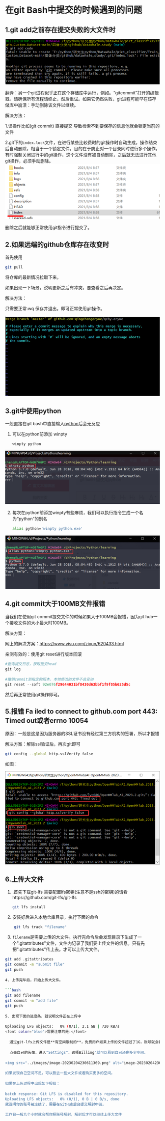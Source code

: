 # 在git Bash中提交的时候遇到的问题

## 1.git add之前存在提交失败的大文件时

<img src="../images/image-20230119182936767.png" alt="image-20230119182936767" style="zoom:80%;margin-left:0px;" />

翻译：另一个git进程似乎正在这个存储库中运行，例如。“gitcommit”打开的编辑器。请确保所有流程请终止，然后重试。如果它仍然失败，git进程可能早在该存储库中崩溃：手动删除该文件以继续。

解决方法：

1.误操作比如(git commit) 直接提交 导致检索不到要保存的信息他就会锁定当前的文件

2.git下的`index.lock`文件，在进行某些比较费时的git操作时自动生成，操作结束后自动删除，相当于一个锁定文件，目的在于防止对一个目录同时进行多个操作。有时强制关闭进行中的git操作，这个文件没有被自动删除，之后就无法进行其他git操作，必须手动删除。
<img src="../images/image-20230119183149200.png" alt="image-20230119183149200" style="zoom:80%;margin-left:0px;" />

删除之后就能够正常使用git指令进行提交了。

## 2.如果远端的github仓库存在改变时

首先使用

```bash
git pull
```

将仓库的最新情况拉取下来。

如果出现一下场景，说明更新之后有冲突，要查看之后再决定。

解决方法：

只需要正常:wq 保存并退出。即可正常使用git操作。

<img src="../images/image-20230119183511386.png" alt="image-20230119183511386" style="zoom:80%;margin-left:0px;" />



## 3.git中使用python

一般直接在git bash中直接输入[python](https://so.csdn.net/so/search?q=python&spm=1001.2101.3001.7020)后会无反应

 

1. 可以在python前添加 winpty

   ```bash
   winpty python
   ```

<img src="../images/image-20230111135757188.png?" alt="image-20230111135757188" style="zoom:80%;margin-left:0px;" />

2. 每次在python前添加winpty有些麻烦，我们可以执行指令生成一个名为“python”的别名

   ```bash
   alias python='winpty python.exe'
   ```

<img src="../images/image-20230111135835029.png?" alt="image-20230111135835029" style="zoom:80%;margin-left:0px;" />



## 4.git commit大于100MB文件报错

当我们在使用git commit提交文件的时候如果大于100MB会报错，因为git hub一个接收文件的大小最大时100MB。

解决方案：

网上的解决方案：https://www.yisu.com/zixun/620433.html

亲测有效的：使用git reset进行版本回滚

```python
#查询提交日志，获取提交head
git log

#撤销commit到指定的版本，本地修改的文件不会变动
git reset --soft 92e076f29644031bf8430d63bbf1f9f85b625d5c
```

然后再正常使用git操作即可。

## 5.报错  Fa iled to connect to github.com port 443: Timed out或者errno 10054

原因：一般是这是因为服务器的SSL证书没有经过第三方机构的签署，所以才报错

解决方案：解除ssl验证后，再次git即可

```bash
git config --global http.sslVerify false
```

如图：

<img src="../images/image-20230203005230455.png" alt="image-20230203005230455" style="zoom:70%;margin-left:0px;" />

## 6.上传大文件

1. .首先下载git-lfs 需要配置lfs密钥(注意不是ssh的密钥)的请看https://github.com/git-lfs/git-lfs

   ```bash
   git lfs install

2. 安装好后进入本地仓库目录，执行下面的命令

```bash
	git lfs track "filename"
```



3.  `filename`是需要上传的大文件。执行完命令后会发现目录下生成了一个".gitattributes"文件，文件内记录了我们要上传文件的信息。只有先把".gitattributes"传上去，才可以上传大文件。

   ```bash
   git add .gitattributes
   git commit -m "submit file"
   git push

4. 上传完毕后，开始上传大文件。

   ```bash
   git add filename
   git commit -m "add file"
   git push 

5. 出现下面的进度条，就说明文件正在上传中

   Uploading LFS objects:   0% (0/1), 2.1 GB | 720 KB/s
   <font color="blue">需要注意的是:</font>

  通过git-lfs上传文件是**有空间限制的**，免费用户如果上传的文件超过了1G，账号就会被冻结，所以大家在上传前一定要检查一下自己还剩多少空间。

  点击自己的头像，进入"Settings"，选择Billing"就可以看到自己还剩多少空间。

<img src="../images/image-20230204230611369.png" alt="image-20230204230611369" style="zoom:70%;margin-left:0px;" />

如果发现自己空间不足，可以删去一些大文件或者购买更多的空间。

如果在上传过程中出现如下报错：

batch response: Git LFS is disabled for this repository.
Uploading LFS objects:   0% (0/1), 0 B | 0 B/s, done
就说明你的账号被冻结了，需要在GitHub后台提交解封申请。

工作日一般几个小时就会帮你把账号解封，解封后才可以继续上传大文件
